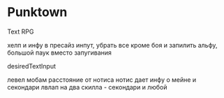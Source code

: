 Punktown
========

Text RPG

хелп и инфу в пресайз инпут, убрать все кроме боя и запилить альфу, большой паук вместо запугивания

desiredTextInput

левел мобам
расстояние от нотиса
нотис дает инфу о мейне и секондари
лвлап на два скилла - секондари и любой
